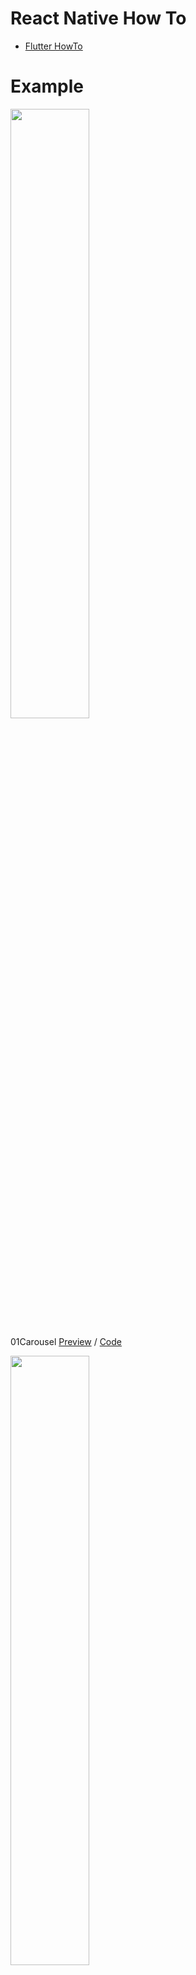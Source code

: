 # React Native How To

- [Flutter HowTo](https://github.com/doyle-flutter/flutterHowTo)

# Example

<img width="50%" src="https://user-images.githubusercontent.com/56661529/124405723-52cf5480-dd7a-11eb-899a-8c77e4b815cb.png" />

01Carousel [Preview](https://youtu.be/plHQDnv2DxY) / [Code](https://github.com/doyle-flutter/reactNativeHowTo/blob/main/01Carousel/App.js)

<img width="50%" src="https://user-images.githubusercontent.com/56661529/124413196-1eb05f80-dd8b-11eb-91aa-afc56bcda307.png" />

02LoginView [Preview](https://youtu.be/cDhId4jB4l4) / [Code](https://github.com/doyle-flutter/reactNativeHowTo/blob/main/02LoginView/App.js)

<img width="50%" src="https://user-images.githubusercontent.com/56661529/124927732-ea15ff80-e039-11eb-90a3-992976aebb80.png" />

03 Accordion : [Preview](https://youtu.be/Yu-egIhU6mY) / [Code](https://github.com/doyle-flutter/reactNativeHowTo/blob/main/03Accordion/App.js)

<img width="50%" src="https://user-images.githubusercontent.com/56661529/124941131-898cbf80-e045-11eb-83d4-ab146aae7648.png" />

04 DropDown : [Preview](https://youtu.be/mLPuHW3I1uE) / [Code](https://github.com/doyle-flutter/reactNativeHowTo/blob/main/04DropDown/App.js)

<img width="50%" src="https://user-images.githubusercontent.com/56661529/124953934-8a771e80-e050-11eb-9f4f-14bd7e33e6d8.png" />

05 Side Navigation : [Preview](https://youtu.be/fdzVvFc408Q) / [Code](https://github.com/doyle-flutter/reactNativeHowTo/blob/main/05SideNavigation/App.js)

<img width="50%" src="https://user-images.githubusercontent.com/56661529/125048875-53018400-e0db-11eb-8f98-23d413cb2d41.png" />

06 Modal&Bottom : [Preview](https://youtu.be/hF5bvxRmRM0) / [Code](https://github.com/doyle-flutter/reactNativeHowTo/blob/main/06Modal/App.js)

<img width="50%" src="https://user-images.githubusercontent.com/56661529/125164606-1d899300-e1ce-11eb-807a-d1a6410c3cc6.png" />

07 Modal Image : [Preview](https://youtu.be/zsOJeCEoCbM) / [Code](https://github.com/doyle-flutter/reactNativeHowTo/blob/main/07ModalImage/App.js)

<img width="50%" src="https://user-images.githubusercontent.com/56661529/125190008-fc7c7d00-e275-11eb-8f15-6d2042871aab.png" />

08 Tabs & Pagination : [Preview](https://youtu.be/bIA_iB1mGeM) / [Code](https://github.com/doyle-flutter/reactNativeHowTo/blob/main/08TabsPagination/App.js)

<img width="50%" src="https://user-images.githubusercontent.com/56661529/125318996-56b03780-e375-11eb-908c-60bbd0aa273a.png" />

09 IconBar Vertical & Horizontal : [Preview](https://youtu.be/et7UCUnCnqc) / [Code](https://github.com/doyle-flutter/reactNativeHowTo/blob/main/09IconBar/App.js)

<img width="50%" src="https://user-images.githubusercontent.com/56661529/125373213-ab78a000-e3bf-11eb-9792-e98692804fd9.png" />

10 ImageGrid : [Preview](https://youtu.be/ynAsQJBsFHA) / [Code](https://github.com/doyle-flutter/reactNativeHowTo/blob/main/10ImageGrid/App.js)

11 Portfolio Layout - App/Tablet & WEB :  
12 ReadMore And ReadLess :   
13 Notification Icon Button :   
14 ScrollBackToTopButton(FAB) :   
15 Checkout(pay) form :   
16 Contact Form :   
17 Animation Form :   
18 CheckBox :   
19 FilterForm :   
20 Table :   
21 VideoPlayer :   
22 Scroll Indicator :   
23 CalenderLayout :  
24 ToDo List :  
25 Flip Card :  
26 Sticky AppBar :  
27 SnackBar & ToastBar :  
28 Tree View :  
29 Typing Effect :  

etc

<img width="50%" src="https://user-images.githubusercontent.com/56661529/125163357-c1bc0b80-e1c7-11eb-8f34-3ad32a5ffa3e.png" />

 - BottomNavigation & PageView : [Preview](https://youtu.be/ujDzIlhpcFk) / [Code](https://github.com/doyle-flutter/reactNativeHowTo/blob/main/etc1BottomNavigationPageView/App.js)
